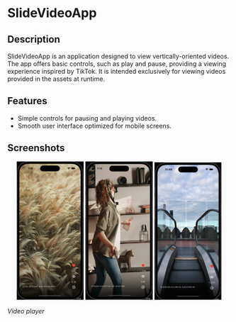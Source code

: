 # SlideVideoApp


## Description

SlideVideoApp is an application designed to view vertically-oriented videos. The app offers basic controls, such as play and pause, providing a viewing experience inspired by TikTok. It is intended exclusively for viewing videos provided in the assets at runtime.


## Features

- Simple controls for pausing and playing videos.
- Smooth user interface optimized for mobile screens.

## Screenshots

<p align="center">
  <img src="assets/images/screenshot1.png" alt="Screenshot 1" width="30%" />
  <img src="assets/images/screenshot2.png" alt="Screenshot 2" width="30%" />
  <img src="assets/images/screenshot3.png" alt="Screenshot 3" width="30%" />
</p>

*Video player*

